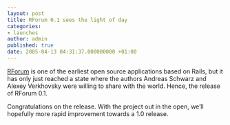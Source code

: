 ```yaml
---
layout: post
title: RForum 0.1 sees the light of day
categories:
- launches
author: admin
published: true
date: 2005-04-13 04:31:37.000000000 +01:00
---
```

<p><a href="http://rforum.andreas-s.net/trac/">RForum</a> is one of the earliest open source applications based on Rails, but it has only just reached a state where the authors Andreas Schwarz and Alexey Verkhovsky were willing to share with the world. Hence, the release of RForum 0.1.</p>
<p>Congratulations on the release. With the project out in the open, we&#8217;ll hopefully more rapid improvement towards a 1.0 release.</p>